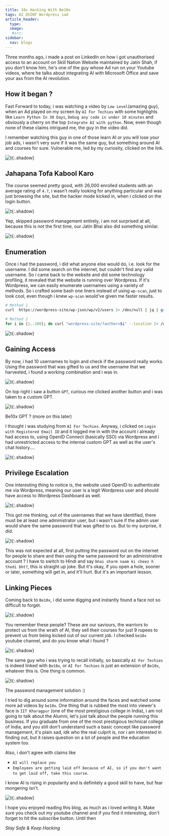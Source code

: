 ```yaml
---
title: 10x Hacking With Be10x
tags: AI OSINT Wordpress sad
article_header:
  type: 
  image:
   #src: 
sidebar: 
  nav: blogs
---
```


Three months ago, i made a post on LinkedIn on how i got unauthorised access to an account on Skill Nation Website maintained by Jatin Shah, if you don't know him, he's one of the guy whose Ad run on your Youtube videos, where he talks about integrating AI with Microsoft Office and save your ass from the AI revolution.

## How it began ?

Fast Forward to today, i was watching a video by `Low Level`(amazing guy), when an Ad played on my screen by `AI For Techies` with some highlights like `Learn Python In 30 Days`, `Debug any code in under 10 minutes` and obviously a cherry on the top `Integrate AI with python`. Now, even though none of these claims intrigued me, the guy in the video did.

I remember watching this guy in one of those learn AI or you will lose your job ads, i wasn't very sure if it was the same guy, but something around AI and courses for sure. Vulnerable me, led by my curiosity, clicked on the link.

![t](/Images/10x/1.png){:.shadow}

## Jahapana Tofa Kabool Karo

The course seemed pretty good, with 26,000 enrolled students with an average rating of `4.7`, i wasn't really looking for anything particular and was just browsing the site, but the hacker mode kicked in, when i clicked on the login button.

![t](/Images/10x/2.png){:.shadow}

Yep, skipped password management entirely, i am not surprised at all, because this is not the first time, our Jatin Bhai also did something similar. 

![t](/Images/10x/3.jpg){:.shadow}

## Enumeration

Once i had the password, i did what anyone else would do, i.e. look for the username. I did some search on the internet, but couldn't find any valid username. So i came back to the website and did some technology profiling, it revealed that the website is running over Wordpress. If it's Wordpress, we can easily enumerate usernames using a variety of methods. So i crafted some bash one liners instead of using `wp-scan`, just to look cool, even though i knew `wp-scan` would've given me faster results.

```bash
# Method 1
curl  https://wordpress-site/wp-json/wp/v2/users 2> /dev/null | jq | grep name | cut -d '"' -f 4 > users.txt

# Method 2
for i in {1..100}; do curl "wordpress-site/?author=$i" --location 2> /dev/null | grep "Author name" | cut -d ':' -f2 | cut -d '<' -f1 > temp;sort -u temp >> users.txt;rm temp;done
```

![t](/Images/10x/4.png){:.shadow}

## Gaining Access

By now, i had 10 usernames to login and check if the password really works. Using the password that was gifted to us and the username that we harvested, i found a working combination and i was in.

![t](/Images/10x/5.png){:.shadow}

On top right i saw a button `GPT`, curious me clicked another button and i was taken to a custom GPT.

![t](/Images/10x/6.png){:.shadow}

Be10x GPT ? (more on this later)

I thought i was studying from `AI For Techies`. Anyway, i clicked on `Login with Registered Email ID` and it logged me in with the account i already had access to, using OpenID Connect (basically SSO) via Wordpress and i had unrestricted access to the internal custom GPT as well as the user's chat history....

![t](/Images/10x/7.png){:.shadow}

## Privilege Escalation

One interesting thing to notice is, the website used OpenID to authenticate me via Wordpress, meaning our user is a legit Wordpress user and should have access to Wordpress Dashboard as well. 

![t](/Images/10x/8.png){:.shadow}

This got me thinking, out of the usernames that we have identified, there must be at least one administrator user, but i wasn't sure if the admin user would share the same password that was gifted to us. But to my surprise, it did.

![t](/Images/10x/9.png){:.shadow}

This was not expected at all, first putting the password out on the internet for people to share and then using the same password for an administrative account ? I have to switch to Hindi and say `bhai sharm naam ki cheez h thodi bht?`, this is straight up joke. But it's okay, if you open a hole, sooner or later, something will get in, and it'll hurt. But it's an important lesson.

## Linking Pieces

Coming back to `Be10x`, i did some digging and instantly found a face not so difficult to forget.

![t](/Images/10x/10.png){:.shadow}

You remember these people? These are our saviours, the warriors to protect us from the wrath of AI, they sell their courses for just 9 rupees to prevent us from being kicked out of our current job. I checked `be10x` youtube channel, and do you know what i found ?

![t](/Images/10x/11.png){:.shadow}

The same guy who i was trying to recall initially, so basically `AI For Techies` is indeed linked with `Be10x`, or `AI For Techies` is just an extension of `Be10x`, whatever this is. One thing is common.

![t](/Images/10x/12.png){:.shadow}

The password management solution :)

I tried to dig around some information around the faces and watched some more ad videos by `be10x`. One thing that is rubbed the most into viewer's face is `IIT Kharagpur` (one of the most prestigious college in India), i am not going to talk about the Alumni, let's just talk about the people running this business. If you graduate from one of the most prestigious technical college of India, and you still don't understand such a basic concept like password management, it's plain sad, idk who the real culprit is, nor i am interested in finding out, but it raises question on a lot of people and the education system too. 

Also, i don't agree with claims like 
- `AI will replace you`
- `Employees are getting laid off because of AI, so if you don't want to get laid off, take this course`.

I know AI is rising in popularity and is definitely a good skill to have, but fear mongering isn't. 

![t](/Images/10x/13.png){:.shadow}

I hope you enjoyed reading this blog, as much as i loved writing it. Make sure you check out my youtube channel and if you find it interesting, don't forget to hit the subscribe button. Until then

*Stay Safe & Keep Hacking*